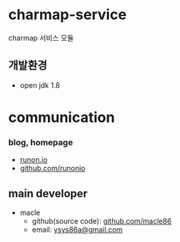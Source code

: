 # charmap-service
charmap 서비스 모듈

## 개발환경
- open jdk 1.8

# communication
### blog, homepage
- [runon.io](https://runon.io)
- [github.com/runonio](https://github.com/runonio)

## main developer
- macle
  - github(source code): [github.com/macle86](https://github.com/macle86)
  - email: ysys86a@gmail.com